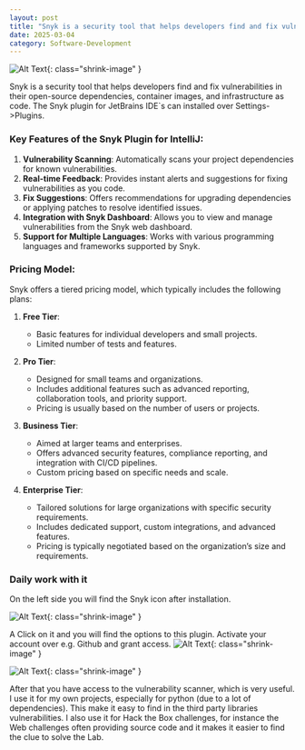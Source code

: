 ```yaml
---
layout: post
title: "Snyk is a security tool that helps developers find and fix vulnerabilities"
date: 2025-03-04
category: Software-Development
---
```

![Alt Text](/BeagleByte/assets/images/20250513021431.png){: class="shrink-image" }

Snyk is a security tool that helps developers find and fix vulnerabilities in their open-source dependencies, container images, and infrastructure as code. The Snyk plugin for JetBrains IDE`s can installed over Settings->Plugins.

### Key Features of the Snyk Plugin for IntelliJ:
1. **Vulnerability Scanning**: Automatically scans your project dependencies for known vulnerabilities.
2. **Real-time Feedback**: Provides instant alerts and suggestions for fixing vulnerabilities as you code.
3. **Fix Suggestions**: Offers recommendations for upgrading dependencies or applying patches to resolve identified issues.
4. **Integration with Snyk Dashboard**: Allows you to view and manage vulnerabilities from the Snyk web dashboard.
5. **Support for Multiple Languages**: Works with various programming languages and frameworks supported by Snyk.

### Pricing Model:
Snyk offers a tiered pricing model, which typically includes the following plans:

1. **Free Tier**: 
   - Basic features for individual developers and small projects.
   - Limited number of tests and features.

2. **Pro Tier**: 
   - Designed for small teams and organizations.
   - Includes additional features such as advanced reporting, collaboration tools, and priority support.
   - Pricing is usually based on the number of users or projects.

3. **Business Tier**: 
   - Aimed at larger teams and enterprises.
   - Offers advanced security features, compliance reporting, and integration with CI/CD pipelines.
   - Custom pricing based on specific needs and scale.

4. **Enterprise Tier**: 
   - Tailored solutions for large organizations with specific security requirements.
   - Includes dedicated support, custom integrations, and advanced features.
   - Pricing is typically negotiated based on the organization’s size and requirements.

### Daily work with it
On the left side you will find the Snyk icon after installation. 


![Alt Text](/BeagleByte/assets/images/2025-05-13%2002-15-11.png){: class="shrink-image" }

A Click on it and you will find the options to this plugin. Activate your account over e.g. Github and grant access.
![Alt Text](/BeagleByte/assets/images/2025-05-13%2003-09-33.png){: class="shrink-image" }


![Alt Text](/BeagleByte/assets/images/2025-05-13%2003-11-01.png){: class="shrink-image" }

After that you have access to the vulnerability scanner, which is very useful. I use it for my own projects, especially for python (due to a lot of dependencies). This make it easy to find in the third party libraries vulnerabilities. 
I also use it for Hack the Box challenges, for instance the Web challenges often providing source code and it makes it easier to find the clue to solve the Lab. 